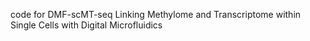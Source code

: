 code for DMF-scMT-seq Linking Methylome and Transcriptome within Single Cells with Digital Microfluidics
